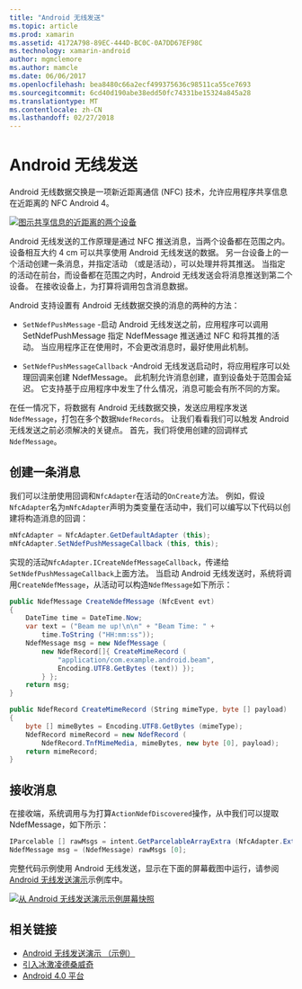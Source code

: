 ```yaml
---
title: "Android 无线发送"
ms.topic: article
ms.prod: xamarin
ms.assetid: 4172A798-89EC-444D-BC0C-0A7DD67EF98C
ms.technology: xamarin-android
author: mgmclemore
ms.author: mamcle
ms.date: 06/06/2017
ms.openlocfilehash: bea8480c66a2ecf499375636c98511ca55ce7693
ms.sourcegitcommit: 6cd40d190abe38edd50fc74331be15324a845a28
ms.translationtype: MT
ms.contentlocale: zh-CN
ms.lasthandoff: 02/27/2018
---
```

# <a name="android-beam"></a>Android 无线发送

Android 无线数据交换是一项新近距离通信 (NFC) 技术，允许应用程序共享信息在近距离的 NFC Android 4。

[![图示共享信息的近距离的两个设备](android-beam-images/androidbeam.png)](android-beam-images/androidbeam.png)

Android 无线发送的工作原理是通过 NFC 推送消息，当两个设备都在范围之内。 设备相互大约 4 cm 可以共享使用 Android 无线发送的数据。 另一台设备上的一个活动创建一条消息，并指定活动 （或是活动），可以处理并将其推送。 当指定的活动在前台，而设备都在范围之内时，Android 无线发送会将消息推送到第二个设备。 在接收设备上，为打算将调用包含消息数据。

Android 支持设置有 Android 无线数据交换的消息的两种的方法：

-   `SetNdefPushMessage` -启动 Android 无线发送之前，应用程序可以调用 SetNdefPushMessage 指定 NdefMessage 推送通过 NFC 和将其推的活动。 当应用程序正在使用时，不会更改消息时，最好使用此机制。

-   `SetNdefPushMessageCallback` -Android 无线发送启动时，将应用程序可以处理回调来创建 NdefMessage。 此机制允许消息创建，直到设备处于范围会延迟。 它支持基于应用程序中发生了什么情况，消息可能会有所不同的方案。


在任一情况下，将数据有 Android 无线数据交换，发送应用程序发送`NdefMessage`，打包在多个数据`NdefRecords`。 让我们看看我们可以触发 Android 无线发送之前必须解决的关键点。 首先，我们将使用创建的回调样式`NdefMessage`。

<a name="Creating_a_Message" />

## <a name="creating-a-message"></a>创建一条消息

我们可以注册使用回调和`NfcAdapter`在活动的`OnCreate`方法。 例如，假设`NfcAdapter`名为`mNfcAdapter`声明为类变量在活动中，我们可以编写以下代码以创建将构造消息的回调：

```csharp
mNfcAdapter = NfcAdapter.GetDefaultAdapter (this);
mNfcAdapter.SetNdefPushMessageCallback (this, this);
```

实现的活动`NfcAdapter.ICreateNdefMessageCallback`，传递给`SetNdefPushMessageCallback`上面方法。 当启动 Android 无线发送时，系统将调用`CreateNdefMessage`，从活动可以构造`NdefMessage`如下所示：

```csharp
public NdefMessage CreateNdefMessage (NfcEvent evt)
{
    DateTime time = DateTime.Now;
    var text = ("Beam me up!\n\n" + "Beam Time: " +
        time.ToString ("HH:mm:ss"));
    NdefMessage msg = new NdefMessage (
        new NdefRecord[]{ CreateMimeRecord (
            "application/com.example.android.beam",
            Encoding.UTF8.GetBytes (text)) });
        } };
    return msg;
}

public NdefRecord CreateMimeRecord (String mimeType, byte [] payload)
{
    byte [] mimeBytes = Encoding.UTF8.GetBytes (mimeType);
    NdefRecord mimeRecord = new NdefRecord (
        NdefRecord.TnfMimeMedia, mimeBytes, new byte [0], payload);
    return mimeRecord;
}
```

<a name="Receiving_a_Message" />

## <a name="receiving-a-message"></a>接收消息

在接收端，系统调用与为打算`ActionNdefDiscovered`操作，从中我们可以提取 NdefMessage，如下所示：

```csharp
IParcelable [] rawMsgs = intent.GetParcelableArrayExtra (NfcAdapter.ExtraNdefMessages);
NdefMessage msg = (NdefMessage) rawMsgs [0];
```

完整代码示例使用 Android 无线发送，显示在下面的屏幕截图中运行，请参阅[Android 无线发送演示](https://developer.xamarin.com/samples/monodroid/AndroidBeamDemo/)示例库中。

[![从 Android 无线发送演示示例屏幕快照](android-beam-images/24.png)](android-beam-images/24.png)



## <a name="related-links"></a>相关链接

- [Android 无线发送演示 （示例）](https://developer.xamarin.com/samples/monodroid/AndroidBeamDemo/)
- [引入冰激凌德桑威奇](http://www.android.com/about/ice-cream-sandwich/)
- [Android 4.0 平台](http://developer.android.com/sdk/android-4.0.html)
